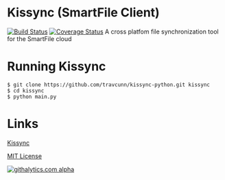 Kissync (SmartFile Client)
==========================
[![Build Status](https://travis-ci.org/kissync/kissync-python.png?branch=master)](https://travis-ci.org/kissync/kissync-python) [![Coverage Status](https://coveralls.io/repos/kissync/kissync-python/badge.png?branch=master)](https://coveralls.io/r/kissync/kissync-python?branch=master)
A cross platfom file synchronization tool for the SmartFile cloud


Running Kissync
===================


    $ git clone https://github.com/travcunn/kissync-python.git kissync
    $ cd kissync
    $ python main.py


Links
=============

[Kissync](http://www.kissync.com)

[MIT License](https://github.com/kissync/kissync-python/blob/master/LICENSE.MIT)

[![githalytics.com alpha](https://cruel-carlota.pagodabox.com/83ebee1008a3caf7f74f8a98c5b44cea "githalytics.com")](http://githalytics.com/kissync/kissync-python)
